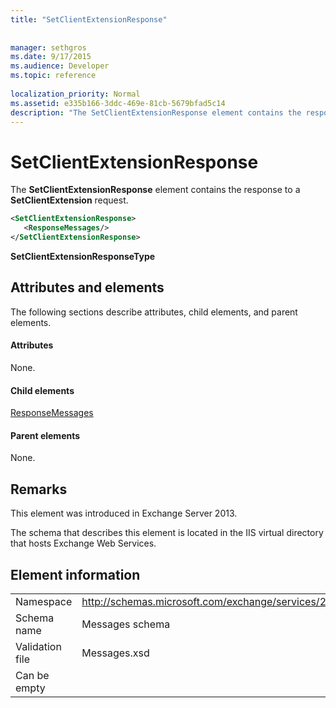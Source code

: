 ```yaml
---
title: "SetClientExtensionResponse"
 
 
manager: sethgros
ms.date: 9/17/2015
ms.audience: Developer
ms.topic: reference
 
localization_priority: Normal
ms.assetid: e335b166-3ddc-469e-81cb-5679bfad5c14
description: "The SetClientExtensionResponse element contains the response to a SetClientExtension request."
---
```


# SetClientExtensionResponse

The **SetClientExtensionResponse** element contains the response to a **SetClientExtension** request. 
  
```XML
<SetClientExtensionResponse>
   <ResponseMessages/>
</SetClientExtensionResponse>
```

 **SetClientExtensionResponseType**
## Attributes and elements

The following sections describe attributes, child elements, and parent elements.
  
#### Attributes

None.
  
#### Child elements

[ResponseMessages](responsemessages.md)
  
#### Parent elements

None.
  
## Remarks

This element was introduced in Exchange Server 2013.
  
The schema that describes this element is located in the IIS virtual directory that hosts Exchange Web Services.
  
## Element information

|||
|:-----|:-----|
|Namespace  <br/> |http://schemas.microsoft.com/exchange/services/2006/messages  <br/> |
|Schema name  <br/> |Messages schema  <br/> |
|Validation file  <br/> |Messages.xsd  <br/> |
|Can be empty  <br/> ||
   

